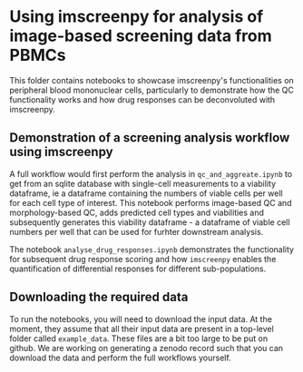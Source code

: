 # Using imscreenpy for analysis of image-based screening data from PBMCs

This folder contains notebooks to showcase  imscreenpy's functionalities on peripheral blood mononuclear cells, particularly to demonstrate how the QC functionality works and how drug responses can be deconvoluted with imscreenpy.

## Demonstration of a screening analysis workflow using imscreenpy

A full workflow would first perform the analysis in `qc_and_aggreate.ipynb` to get from an sqlite database with single-cell measurements to a viability dataframe, ie a dataframe containing the numbers of viable cells per well for each cell type of interest. This notebook performs image-based QC and morphology-based QC, adds predicted cell types and viabilities and subsequently generates this viability dataframe - a dataframe of viable cell numbers per well that can be used for furhter downstream analysis.

The notebook `analyse_drug_responses.ipynb` demonstrates the functionality for subsequent drug response scoring and how `imscreenpy` enables the quantification of differential responses for different sub-populations. 

## Downloading the required data

To run the notebooks, you will need to download the input data. At the moment, they assume that all their input data are present in a top-level folder called `example_data`. These files are a bit too large to be put on github. We are working on generating a zenodo record such that you can download the data and perform the full workflows yourself.
